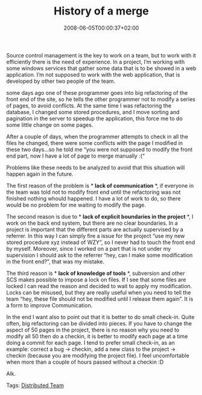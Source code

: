 ﻿---
title: "History of a merge"
description: ""
date: 2008-06-05T00:00:37+02:00
draft: false
tags: [Experiences]
categories: [Experiences]
---
Source control management is the key to work on a team, but to work with it efficiently there is the need of experience. In a project, I’m working with some windows services that gather some data that is to be showed in a web application. I’m not supposed to work with the web application, that is developed by other two people of the team.

some days ago one of these programmer goes into big refactoring of the front end of the site, so he tells the other programmer not to modify a series of pages, to avoid conflicts. At the same time I was refactoring the database, I changed some stored procedures, and I move sorting and pagination in the server to speedup the application, this force me to do some little change on some pages.

After a couple of days, when the programmer attempts to check in all the files he changed, there were some conflicts with the page I modified in these two days…so he told me “you were not supposed to modify the front end part, now I have a lot of page to merge manually :(“

Problems like these needs to be analyzed to avoid that this situation will happen again in the future.

The first reason of the problem is * **lack of communication** *, if everyone in the team was told not to modify front end until the refactoring was not finished nothing whould happened. I have a lot of work to do, so there would be no problem for me waiting to modify the page.

The second reason is due to * **lack of explicit boundaries in the project** *, I work on the back end system, but there are no clear boundaries. In a project is important that the different parts are actually supervised by a referrer. In this way I can simply fire a issue for the project “use my new stored procedure xyz instead of WZY”, so I never had to touch the front end by myself. Moreover, since I worked on a part that is not under my supervision I should ask to the referrer “hey, can I make some modification in the front end?”, that was my mistake.

The third reason is * **lack of knowledge of tools** *, subversion and other SCS makes possible to impose a lock on files. If I see that some files are locked I can read the reason and decided to wait to apply my modification. Locks can be misused, but they are really useful when you need to tell the team “hey, these file should not be modified until I release them again”. It is a form to improve Communication.

In the end I want also to point out that it is better to do small check-in. Quite often, big refactoring can be divided into pieces. If you have to change the aspect of 50 pages in the project, there is no reason why you need to modify all 50 then do a checkin, it is better to modify each page at a time doing a commit for each page. I tend to prefer small check-in, as an example: correct a bug -&gt; checkin, add a new class to the project -&gt; checkin (because you are modifying the project file). I feel uncomfortable when more than a couple of hours passed without a checkin :D

Alk.

Tags: [Distributed Team](http://technorati.com/tag/Distributed%20Team)
